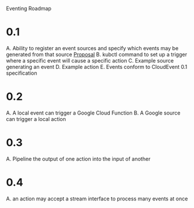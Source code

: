 Eventing Roadmap

# 0.1

A. Ability to register an event sources and specify which events may be generated from that source [Proposal](https://github.com/elafros/eventing/issues/39)
B. kubctl command to set up a trigger where a specific event will cause a specific action
C. Example source generating an event
D. Example action
E. Events conform to CloudEvent 0.1 specification

# 0.2

A. A local event can trigger a Google Cloud Function
B. A Google source can trigger a local action

# 0.3

A. Pipeline the output of one action into the input of another

# 0.4

A. an action may accept a stream interface to process many events at once